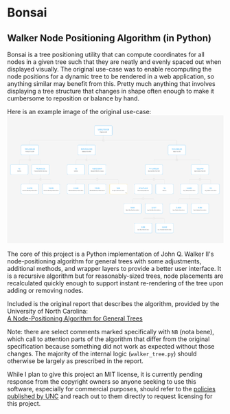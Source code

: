 # Bonsai

## Walker Node Positioning Algorithm (in Python)

Bonsai is a tree positioning utility that can compute coordinates for all nodes in a given tree such
that they are neatly and evenly spaced out when displayed visually. The original use-case was to
enable recomputing the node positions for a dynamic tree to be rendered in a web application, so
anything similar may benefit from this. Pretty much anything that involves displaying a tree
structure that changes in shape often enough to make it cumbersome to reposition or balance by hand.

Here is an example image of the original use-case:
![Bonsai Metric Tree Example](bonsai_example_big.png)

The core of this project is a Python implementation of John Q. Walker II's node-positioning
algorithm for general trees with some adjustments, additional methods, and wrapper layers to provide
a better user interface. It is a recursive algorithm but for reasonably-sized trees, node placements
are recalculated quickly enough to support instant re-rendering of the tree upon adding or removing
nodes.

Included is the original report that describes the algorithm, provided by the University of North
Carolina:\
<a href="89-034.pdf" target="_blank">A Node-Positioning Algorithm for General Trees</a>

Note: there are select comments marked specifically with `NB` (nota bene), which call to attention
parts of the algorithm that differ from the original specification because something did not work as
expected without those changes. The majority of the internal logic (`walker_tree.py`) should
otherwise be largely as prescribed in the report.

While I plan to give this project an MIT license, it is currently pending response from the
copyright owners so anyone seeking to use this software, especially for commercial purposes, should
refer to the <a href="https://policies.unc.edu/TDClient/2833/Portal/KB/ArticleDet?ID=132138"
target="_blank">policies published by UNC</a> and reach out to them directly to request licensing
for this project.
